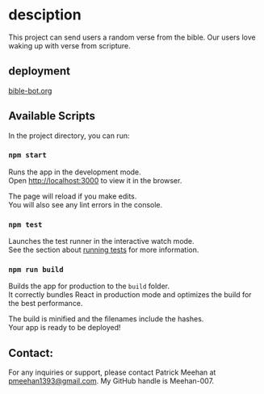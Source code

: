 # desciption

This project can send users a random verse from the bible. Our users love waking up with verse from scripture. 

## deployment 
[bible-bot.org](https://www.bible-bot.org/)

## Available Scripts

In the project directory, you can run:

### `npm start`

Runs the app in the development mode.\
Open [http://localhost:3000](http://localhost:3000) to view it in the browser.

The page will reload if you make edits.\
You will also see any lint errors in the console.

### `npm test`

Launches the test runner in the interactive watch mode.\
See the section about [running tests](https://facebook.github.io/create-react-app/docs/running-tests) for more information.

### `npm run build`

Builds the app for production to the `build` folder.\
It correctly bundles React in production mode and optimizes the build for the best performance.

The build is minified and the filenames include the hashes.\
Your app is ready to be deployed!

## Contact:
For any inquiries or support, please contact Patrick Meehan at pmeehan1393@gmail.com. My GitHub handle is Meehan-007.


